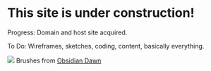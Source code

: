 # This site is under construction!
Progress: Domain and host site acquired.

To Do: Wireframes, sketches, coding, content, basically everything.

<img src="gardenstorm.github.io/final2.png" />
Brushes from <a href="http://www.obsidiandawn.com/">Obsidian Dawn</a>
